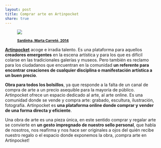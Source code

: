 ```yaml
---
layout: post
title: Comprar arte en Artinpocket
share: true
---
```


<figure class="text-center">
	<img src="http://www.inpocketart.com/wp-content/uploads/2014/05/sardinha-watermark.jpg">
	<figcaption>
		<p><small><strong><a href="http://www.inpocketart.com/product/sardinha-marta-carrate-2014/">Sardinha, Marta Carreté, 2014</a></strong></small></p>
	</figcaption>
</figure>

**[Artinpocket](http://www.artinpocket.cat/)** acoge e irradia talento. Es una plataforma para aquellos **creadores emergentes** en la escena artística y para los que es difícil colarse en las tradicionales galerías y museos. Pero también es reclamo para los ciudadanos que encuentran en la comunidad **un referente para encontrar creaciones de cualquier disciplina o manifestación artística a un buen precio**. 

**Obra para todos los bolsillos**, ya que responde a la falta de un canal de compra de arte a un precio asequible para la mayoría de público. Artinpocket ofrece un espacio dedicado al arte, al arte online. Es una comunidad donde se vende y compra arte: grabado, escultura, ilustración, fotografía. Artinpocket es **una plataforma online donde comprar y vender de una forma directa y eficiente**.

Una obra de arte es una pieza única, en este sentido comprar y regalar arte se convierte en **un gesto impregnado de nuestro sello personal**, que habla de nosotros, nos reafirma y nos hace ser originales a ojos del quién recibe nuestro regalo o el espacio donde exponemos la obra, ¡compra arte en Artinpocket! 
